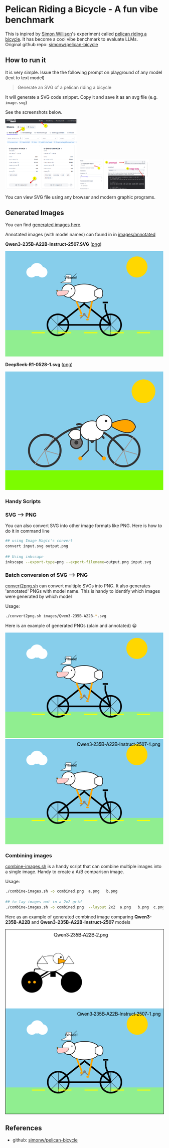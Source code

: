 # Pelican Riding a Bicycle - A fun vibe benchmark

This is inpired by [Simon Willison](https://simonwillison.net/)'s experiment called [pelican riding a bicycle](https://simonwillison.net/tags/pelican-riding-a-bicycle/).  It has become a cool vibe benchmark to evaluate LLMs.  
Original github repo: [simonw/pelican-bicycle](https://github.com/simonw/pelican-bicycle)

## How to run it

It is very simple.  Issue the the following prompt on playground of any model (text to text model)

> Generate an SVG of a pelican riding a bicycle

It will generate a SVG code snippet.  Copy it and save it as an svg file (e.g. `image.svg`)

See the screenshots below.

<img src="studio-1.png" width="45%">
<img src="studio-2.png" width="45%">


You can view SVG file using any browser and modern graphic programs.

## Generated Images

You can find [generated images here](images/).

Annotated images (with model names) can found in in [images/annotated](images/annotated/)

**Qwen3-235B-A22B-Instruct-2507.SVG**  ([png](images/Qwen3-235B-A22B-Instruct-2507-1.png))

![](images/Qwen3-235B-A22B-Instruct-2507-1.svg)

**DeepSeek-R1-0528-1.svg**  ([png](images/DeepSeek-R1-0528-1.png))

![](images/DeepSeek-R1-0528-1.svg)


### Handy Scripts

### SVG --> PNG

You can also convert SVG into other image formats like PNG.  Here is how to do it in command line 

```bash
## using Image Magic's convert
convert input.svg output.png

## Using inkscape
inkscape --export-type=png --export-filename=output.png input.svg
```

### Batch conversion of SVG --> PNG

[convert2png.sh](convert2png.sh) can convert multiple SVGs into PNG.  It also generates 'annotated' PNGs with model name.  This is handy to identify which images were generated by which model

Usage:

```bash
./convert2png.sh images/Qwen3-235B-A22B-*.svg
```

Here is an example of generated PNGs (plain and annotated) 😀

![](images/Qwen3-235B-A22B-Instruct-2507-1.png)
![](images/annotated/Qwen3-235B-A22B-Instruct-2507-1.png)

### Combining images

[combine-images.sh](combine-images.sh) is a handy script that can combine multiple images into a single image.  Handy to create a A/B comparison image.

Usage:

```bash
./combine-images.sh -o combined.png  a.png   b.png

## to lay images out in a 2x2 grid
./combine-images.sh -o combined.png  --layout 2x2  a.png   b.png  c.png  d.png

```

Here as an example of generated combined image comparing **Qwen3-235B-A22B** and **Qwen3-235B-A22B-Instruct-2507** models


<img src="images/annotated/Qwen3-235B-A22B-Instruct-2507-vs-Qwen3-235B-A22B.png" border="1px">



## References

- github: [simonw/pelican-bicycle](https://github.com/simonw/pelican-bicycle)